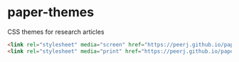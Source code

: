 # paper-themes

CSS themes for research articles

```html
<link rel="stylesheet" media="screen" href="https://peerj.github.io/paper-themes/paper-now/screen.css">
<link rel="stylesheet" media="print" href="https://peerj.github.io/paper-themes/paper-now/print.css">
```
